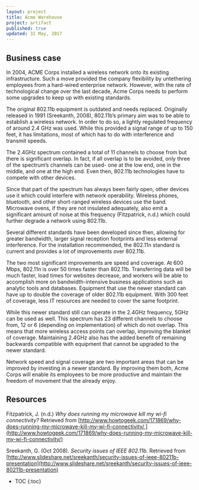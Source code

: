 ```yaml
---
layout: project
title: Acme Warehouse
project: artifact
published: true
updated: 31 May, 2017
---
```


## Business case

In 2004, ACME Corps installed a wireless network onto its existing infrastructure. Such a move provided the company flexibility by untethering employees from a hard-wired enterprise network. However, with the rate of technological change over the last decade, Acme Corps needs to perform some upgrades to keep up with existing standards.

The original 802.11b equipment is outdated and needs replaced. Originally released in 1991 (Sreekanth, 2008), 802.11b’s primary aim was to be able to establish a wireless network. In order to do so, a lightly regulated frequency of around 2.4 GHz was used. While this provided a signal range of up to 150 feet, it has limitations, most of which has to do with interference and transmit speeds.

The 2.4GHz spectrum contained a total of 11 channels to choose from but there is significant overlap. In fact, if all overlap is to be avoided, only three of the spectrum’s channels can be used- one at the low end, one in the middle, and one at the high end. Even then, 802.11b technologies have to compete with other devices.

Since that part of the spectrum has always been fairly open, other devices use it which could interfere with network operability. Wireless phones, bluetooth, and other short-ranged wireless devices use the band. Microwave ovens, if they are not insulated adequately, also emit a significant amount of noise at this frequency (Fitzpatrick, n.d.) which could further degrade a network using 802.11b.

Several different standards have been developed since then, allowing for greater bandwidth, larger signal reception footprints and less external interference. For the installation recommended, the 802.11n standard is current and provides a lot of improvements over 802.11b.

The two most significant improvements are speed and coverage. At 600 Mbps, 802.11n is over 50 times faster than 802.11b. Transferring data will be much faster, load times for websites decrease, and workers will be able to accomplish more on bandwidth-intensive business applications such as analytic tools and databases. Equipment that use the newer standard can have up to double the coverage of older 802.11b equipment. With 300 feet of coverage, less IT resources are needed to cover the same footprint.

While this newer standard still can operate in the 2.4GHz frequency, 5GHz can be used as well. This spectrum has 23 different channels to choose from, 12 or 6 (depending on implementation) of which do not overlap. This means that more wireless access points can overlap, improving the blanket of coverage. Maintaining 2.4GHz also has the added benefit of remaining backwards compatible with equipment that cannot be upgraded to the newer standard.

Network speed and signal coverage are two important areas that can be improved by investing in a newer standard. By improving them both, Acme Corps will enable its employees to be more productive and maintain the freedom of movement that the already enjoy.

## Resources

Fitzpatrick, J. (n.d.) *Why does running my microwave kill my wi-fi connectivity?* Retrieved from [http://www.howtogeek.com/171869/why-does-running-my-microwave-kill-my-wi-fi-connectivity/ ](http://www.howtogeek.com/171869/why-does-running-my-microwave-kill-my-wi-fi-connectivity/)

Sreekanth, G. (Oct 2008). *Security issues of IEEE 802.11b.* Retrieved from [http://www.slideshare.net/sreekanth/security-issues-of-ieee-80211b-presentation](http://www.slideshare.net/sreekanth/security-issues-of-ieee-80211b-presentation)

* TOC
{:toc}
